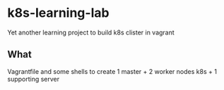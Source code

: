 # k8s-learning-lab
Yet another learning project to build k8s clister in vagrant

## What
Vagrantfile and some shells to create 1 master + 2 worker nodes k8s + 1 supporting server 

